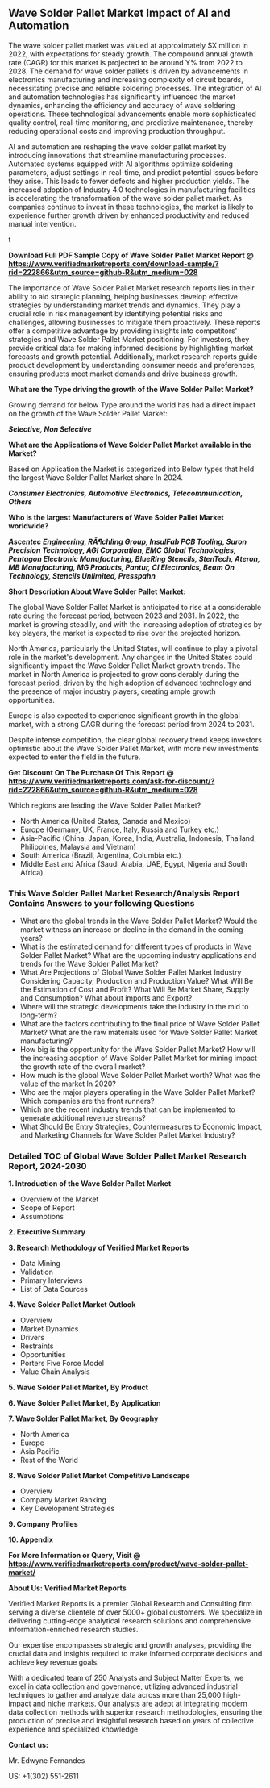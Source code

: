 <h2>Wave Solder Pallet Market Impact of AI and Automation</h2><p>The wave solder pallet market was valued at approximately $X million in 2022, with expectations for steady growth. The compound annual growth rate (CAGR) for this market is projected to be around Y% from 2022 to 2028. The demand for wave solder pallets is driven by advancements in electronics manufacturing and increasing complexity of circuit boards, necessitating precise and reliable soldering processes. The integration of AI and automation technologies has significantly influenced the market dynamics, enhancing the efficiency and accuracy of wave soldering operations. These technological advancements enable more sophisticated quality control, real-time monitoring, and predictive maintenance, thereby reducing operational costs and improving production throughput.</p><p>AI and automation are reshaping the wave solder pallet market by introducing innovations that streamline manufacturing processes. Automated systems equipped with AI algorithms optimize soldering parameters, adjust settings in real-time, and predict potential issues before they arise. This leads to fewer defects and higher production yields. The increased adoption of Industry 4.0 technologies in manufacturing facilities is accelerating the transformation of the wave solder pallet market. As companies continue to invest in these technologies, the market is likely to experience further growth driven by enhanced productivity and reduced manual intervention.</p>t</p><p id="" class=""><strong>Download Full PDF Sample Copy of Wave Solder Pallet Market Report @ <a href="https://www.verifiedmarketreports.com/download-sample/?rid=222866&utm_source=github-R&utm_medium=028" target="_blank">https://www.verifiedmarketreports.com/download-sample/?rid=222866&utm_source=github-R&utm_medium=028</a></strong></p><p>The importance of&nbsp;Wave Solder Pallet Market research reports lies in their ability to aid strategic planning, helping businesses develop effective strategies by understanding market trends and dynamics. They play a crucial role in risk management by identifying potential risks and challenges, allowing businesses to mitigate them proactively. These reports offer a competitive advantage by providing insights into competitors' strategies and Wave Solder Pallet Market positioning. For investors, they provide critical data for making informed decisions by highlighting market forecasts and growth potential. Additionally, market research reports guide product development by understanding consumer needs and preferences, ensuring products meet market demands and drive business growth.</p><p><strong>What are the&nbsp;Type driving the growth of the Wave Solder Pallet Market?</strong></p><p id="" class="">Growing demand for below Type around the world has had a direct impact on the growth of the Wave Solder Pallet Market:</p><em><strong>Selective, Non Selective</strong></em></p><strong>What are the&nbsp;Applications&nbsp;of Wave Solder Pallet Market available in the Market?</strong></p><p id="" class="">Based on Application the Market is categorized into Below types that held the largest Wave Solder Pallet Market share In 2024.</p><em><strong>Consumer Electronics, Automotive Electronics, Telecommunication, Others</strong></em></p><strong>Who is the largest Manufacturers of Wave Solder Pallet Market worldwide?</strong></p><p><em><strong>Ascentec Engineering, RÃ¶chling Group, InsulFab PCB Tooling, Suron Precision Technology, AGI Corporation, EMC Global Technologies, Pentagon Electronic Manufacturing, BlueRing Stencils, StenTech, Ateron, MB Manufacturing, MG Products, Pantur, CI Electronics, Beam On Technology, Stencils Unlimited, Presspahn</strong></em></p><p id="" class=""><strong>Short Description About Wave Solder Pallet Market:</strong></p><p>The global Wave Solder Pallet Market is anticipated to rise at a considerable rate during the forecast period, between 2023 and 2031. In 2022, the market is growing steadily, and with the increasing adoption of strategies by key players, the market is expected to rise over the projected horizon.</p><p>North America, particularly the United States, will continue to play a pivotal role in the market's development. Any changes in the United States could significantly impact the Wave Solder Pallet Market growth trends. The market in North America is projected to grow considerably during the forecast period, driven by the high adoption of advanced technology and the presence of major industry players, creating ample growth opportunities.</p><p>Europe is also expected to experience significant growth in the global market, with a strong CAGR during the forecast period from 2024 to 2031.</p><p>Despite intense competition, the clear global recovery trend keeps investors optimistic about the Wave Solder Pallet Market, with more new investments expected to enter the field in the future.</p><p id="" class=""><strong>Get Discount On The Purchase Of This Report @ <a href="https://www.verifiedmarketreports.com/ask-for-discount/?rid=222866&utm_source=github-R&utm_medium=028" target="_blank">https://www.verifiedmarketreports.com/ask-for-discount/?rid=222866&utm_source=github-R&utm_medium=028</a></strong></p>Which regions are leading the Wave Solder Pallet Market?</p><ul><li>North America (United States, Canada and Mexico)</li><li>Europe (Germany, UK, France, Italy, Russia and Turkey etc.)</li><li>Asia-Pacific (China, Japan, Korea, India, Australia, Indonesia, Thailand, Philippines, Malaysia and Vietnam)</li><li>South America (Brazil, Argentina, Columbia etc.)</li><li>Middle East and Africa (Saudi Arabia, UAE, Egypt, Nigeria and South Africa)</li></ul><h3 id="" class="">This Wave Solder Pallet Market Research/Analysis Report Contains Answers to your following Questions</h3><ul><li>What are the global trends in the Wave Solder Pallet Market? Would the market witness an increase or decline in the demand in the coming years?</li><li>What is the estimated demand for different types of products in Wave Solder Pallet Market? What are the upcoming industry applications and trends for the Wave Solder Pallet Market?</li><li>What Are Projections of Global Wave Solder Pallet Market Industry Considering Capacity, Production and Production Value? What Will Be the Estimation of Cost and Profit? What Will Be Market Share, Supply and Consumption? What about imports and Export?</li><li>Where will the strategic developments take the industry in the mid to long-term?</li><li>What are the factors contributing to the final price of Wave Solder Pallet Market? What are the raw materials used for Wave Solder Pallet Market manufacturing?</li><li>How big is the opportunity for the Wave Solder Pallet Market? How will the increasing adoption of Wave Solder Pallet Market for mining impact the growth rate of the overall market?</li><li>How much is the global Wave Solder Pallet Market worth? What was the value of the market In 2020?</li><li>Who are the major players operating in the Wave Solder Pallet Market? Which companies are the front runners?</li><li>Which are the recent industry trends that can be implemented to generate additional revenue streams?</li><li>What Should Be Entry Strategies, Countermeasures to Economic Impact, and Marketing Channels for Wave Solder Pallet Market Industry?</li></ul><h3 id="" class="">Detailed TOC of Global Wave Solder Pallet Market Research Report, 2024-2030</h3><p id="" class=""><strong>1. Introduction of the Wave Solder Pallet Market</strong></p><ul><li>Overview of the Market</li><li>Scope of Report</li><li>Assumptions</li></ul><p id="" class=""><strong>2. Executive Summary</strong></p><p id="" class=""><strong>3. Research Methodology of Verified Market Reports</strong></p><ul><li>Data Mining</li><li>Validation</li><li>Primary Interviews</li><li>List of Data Sources</li></ul><p id="" class=""><strong>4. Wave Solder Pallet Market Outlook</strong></p><ul><li>Overview</li><li>Market Dynamics</li><li>Drivers</li><li>Restraints</li><li>Opportunities</li><li>Porters Five Force Model</li><li>Value Chain Analysis</li></ul><p id="" class=""><strong>5. Wave Solder Pallet Market, By Product</strong></p><p id="" class=""><strong>6. Wave Solder Pallet Market, By Application</strong></p><p id="" class=""><strong>7. Wave Solder Pallet Market, By Geography</strong></p><ul><li>North America</li><li>Europe</li><li>Asia Pacific</li><li>Rest of the World</li></ul><p id="" class=""><strong>8. Wave Solder Pallet Market Competitive Landscape</strong></p><ul><li>Overview</li><li>Company Market Ranking</li><li>Key Development Strategies</li></ul><p id="" class=""><strong>9. Company Profiles</strong></p><p id="" class=""><strong>10. Appendix</strong></p><p id="" class=""><strong>For More Information or Query, Visit @ <a href="https://www.verifiedmarketreports.com/product/wave-solder-pallet-market/" target="_blank">https://www.verifiedmarketreports.com/product/wave-solder-pallet-market/</a></strong></p><p id="" class=""><strong>About Us: Verified Market Reports</strong></p><p id="" class="">Verified Market Reports is a premier Global Research and Consulting firm serving a diverse clientele of over 5000+ global customers. We specialize in delivering cutting-edge analytical research solutions and comprehensive information-enriched research studies.</p><p id="" class="">Our expertise encompasses strategic and growth analyses, providing the crucial data and insights required to make informed corporate decisions and achieve key revenue goals.</p><p id="" class="">With a dedicated team of 250 Analysts and Subject Matter Experts, we excel in data collection and governance, utilizing advanced industrial techniques to gather and analyze data across more than 25,000 high-impact and niche markets. Our analysts are adept at integrating modern data collection methods with superior research methodologies, ensuring the production of precise and insightful research based on years of collective experience and specialized knowledge.</p><p id="" class=""><strong>Contact us:</strong></p><p id="" class="">Mr. Edwyne Fernandes</p><p id="" class="">US: +1(302) 551-2611</p>